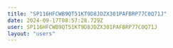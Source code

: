 ```yaml
---
title: "SP116HFCWB9QT51KT9D8JDZX301PAFBRP77C0Q71J"
date: 2024-09-17T08:57:28.729Z
user: SP116HFCWB9QT51KT9D8JDZX301PAFBRP77C0Q71J
layout: "users"
---
```

    